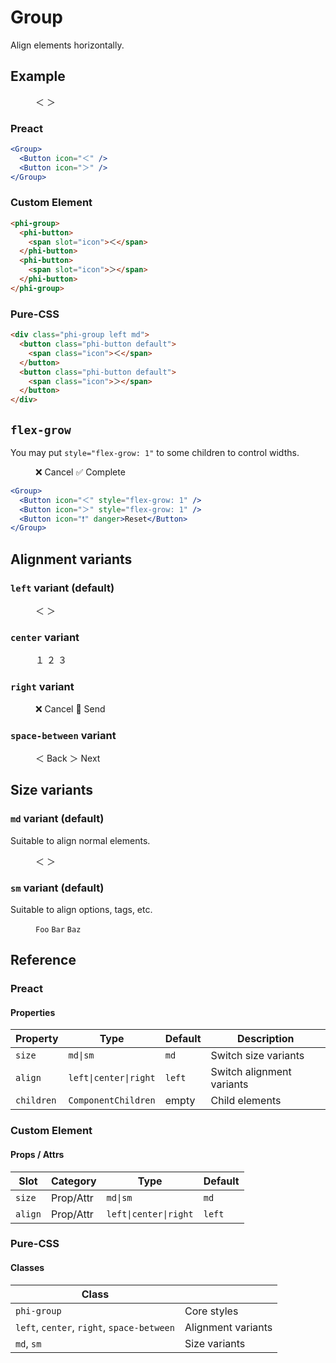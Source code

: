 # Group

Align elements horizontally.

## Example

<figure>
  <phi-group>
    <phi-button>
      <span slot="icon">＜</span>
    </phi-button>
    <phi-button>
      <span slot="icon">＞</span>
    </phi-button>
  </phi-group>
</figure>

### Preact

``` jsx
<Group>
  <Button icon="＜" />
  <Button icon="＞" />
</Group>
```

### Custom Element

``` html
<phi-group>
  <phi-button>
    <span slot="icon">＜</span>
  </phi-button>
  <phi-button>
    <span slot="icon">＞</span>
  </phi-button>
</phi-group>
```

### Pure-CSS

``` html
<div class="phi-group left md">
  <button class="phi-button default">
    <span class="icon">＜</span>
  </button>
  <button class="phi-button default">
    <span class="icon">＞</span>
  </button>
</div>
```

## `flex-grow`

You may put `style="flex-grow: 1"` to some children to control widths.

<figure>
  <phi-group>
    <phi-button>
      <span slot="icon">❌</span>
      Cancel
    </phi-button>
    <phi-button style="flex-grow: 1" variant="primary">
      <span slot="icon">✅</span>
      Complete
    </phi-button>
  </phi-group>
</figure>

``` jsx
<Group>
  <Button icon="＜" style="flex-grow: 1" />
  <Button icon="＞" style="flex-grow: 1" />
  <Button icon="❗" danger>Reset</Button>
</Group>
```

## Alignment variants
### `left` variant (default)

<figure>
  <phi-group align="left">
    <phi-button>
      <span slot="icon">＜</span>
    </phi-button>
    <phi-button>
      <span slot="icon">＞</span>
    </phi-button>
  </phi-group>
</figure>

### `center` variant

<figure>
  <phi-group align="center">
    <phi-button>
      <span slot="icon">１</span>
    </phi-button>
    <phi-button>
      <span slot="icon">２</span>
    </phi-button>
    <phi-button>
      <span slot="icon">３</span>
    </phi-button>
  </phi-group>
</figure>

### `right` variant

<figure>
  <phi-group align="right">
    <phi-button>
      <span slot="icon">❌</span>
      Cancel
    </phi-button>
    <phi-button variant="primary">
      <span slot="icon">📩</span>
      Send
    </phi-button>
  </phi-group>
</figure>

### `space-between` variant

<figure>
  <phi-group align="space-between">
    <phi-button>
      <span slot="icon">＜</span>
      Back
    </phi-button>
    <phi-button>
      <span slot="icon">＞</span>
      Next
    </phi-button>
  </phi-group>
</figure>

## Size variants
### `md` variant (default)

Suitable to align normal elements.

<figure>
  <phi-group size="md">
    <phi-button>
      <span slot="icon">＜</span>
    </phi-button>
    <phi-button>
      <span slot="icon">＞</span>
    </phi-button>
  </phi-group>
</figure>

### `sm` variant (default)

Suitable to align options, tags, etc.

<figure>
  <phi-group size="sm">
    <code>Foo</code>
    <code>Bar</code>
    <code>Baz</code>
  </phi-group>
</figure>

## Reference
### Preact
#### Properties

| Property   | Type                  | Default | Description               |
|------------|-----------------------|---------|---------------------------|
| `size`     | `md\|sm`              | `md`    | Switch size variants      |
| `align`    | `left\|center\|right` | `left`  | Switch alignment variants |
| `children` | `ComponentChildren`   | empty   | Child elements            |

### Custom Element
#### Props / Attrs

| Slot    | Category  | Type                  | Default |
|---------|-----------|-----------------------|---------|
| `size`  | Prop/Attr | `md\|sm`              | `md`    |
| `align` | Prop/Attr | `left\|center\|right` | `left`  |

### Pure-CSS
#### Classes

| Class                                      |                    |
|--------------------------------------------|--------------------|
| `phi-group`                                | Core styles        |
| `left`, `center`, `right`, `space-between` | Alignment variants |
| `md`, `sm`                                 | Size variants      |
